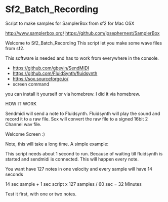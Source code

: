 # Sf2_Batch_Recording
Script to make samples for SamplerBox from sf2 for Mac OSX

http://www.samplerbox.org/
https://github.com/josephernest/SamplerBox

Welcome to Sf2_Batch_Recording 
This script let you make some wave files from sf2.

This software is needed and has to work from everywhere in the console.

- https://github.com/gbevin/SendMIDI
- https://github.com/FluidSynth/fluidsynth
- https://sox.sourceforge.io/
- screen command

you can install it yourself or via homebrew. I did it via homebrew.

HOW IT WORK

Sendmidi will send a note to Fluidsynth. Fluidsynth will play the sound and record it to a 
raw file. Sox will convert the raw file to a signed 16bit 2 Channel wav file.



Welcome Screen :)

Note, this will take a long time. A simple example:
 
This script needs about 1 second to run. Because of waiting till fluidsynth is started
and sendmidi is connected. This will happen every note.

You want have 127 notes in one velocity and every sample will have 14 seconds

14 sec sample + 1 sec script x 127 samples / 60 sec = 32 Minutes

Test it first, with one or two notes.
